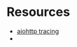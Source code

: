 # Resources

- [aiohttp tracing](https://gist.github.com/anthonynsimon/375fa15b729cd0c2ef6a851ed19c468a)
- 